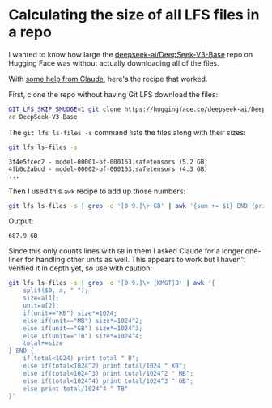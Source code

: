 # Calculating the size of all LFS files in a repo

I wanted to know how large the [deepseek-ai/DeepSeek-V3-Base](https://huggingface.co/deepseek-ai/DeepSeek-V3-Base) repo on Hugging Face was without actually downloading all of the files.

With [some help from Claude](https://gist.github.com/simonw/9d2b780a39e58a230a0cee18452ec9d0), here's the recipe that worked.

First, clone the repo without having Git LFS download the files:

```bash
GIT_LFS_SKIP_SMUDGE=1 git clone https://huggingface.co/deepseek-ai/DeepSeek-V3-Base
cd DeepSeek-V3-Base
```
The `git lfs ls-files -s` command lists the files along with their sizes:

```bash
git lfs ls-files -s
```
```
3f4e5fcec2 - model-00001-of-000163.safetensors (5.2 GB)
4fb0c2abdd - model-00002-of-000163.safetensors (4.3 GB)
...
```
Then I used this `awk` recipe to add up those numbers:
```bash
git lfs ls-files -s | grep -o '[0-9.]\+ GB' | awk '{sum += $1} END {print sum " GB"}'
```
Output:
```
687.9 GB
```
Since this only counts lines with `GB` in them I asked Claude for a longer one-liner for handling other units as well. This appears to work but I haven't verified it in depth yet, so use with caution:

```bash
git lfs ls-files -s | grep -o '[0-9.]\+ [KMGT]B' | awk '{ 
    split($0, a, " "); 
    size=a[1]; 
    unit=a[2]; 
    if(unit=="KB") size*=1024; 
    else if(unit=="MB") size*=1024^2; 
    else if(unit=="GB") size*=1024^3; 
    else if(unit=="TB") size*=1024^4; 
    total+=size
} END { 
    if(total<1024) print total " B";
    else if(total<1024^2) print total/1024 " KB";
    else if(total<1024^3) print total/1024^2 " MB";
    else if(total<1024^4) print total/1024^3 " GB";
    else print total/1024^4 " TB"
}'
```
